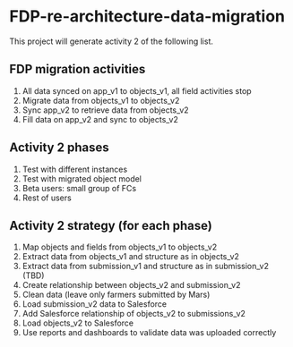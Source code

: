 # FDP-re-architecture-data-migration
This project will generate activity 2 of the following list.

## FDP migration activities
1. All data synced on app_v1 to objects_v1, all field activities stop
2. Migrate data from objects_v1 to objects_v2
3. Sync app_v2 to retrieve data from objects_v2
4. Fill data on app_v2 and sync to objects_v2

## Activity 2 phases
1. Test with different instances
2. Test with migrated object model
2. Beta users: small group of FCs
3. Rest of users

## Activity 2 strategy (for each phase)
1. Map objects and fields from objects_v1 to objects_v2
2. Extract data from objects_v1 and structure as in objects_v2
3. Extract data from submission_v1 and structure as in submission_v2 (TBD)
4. Create relationship between objects_v2 and submission_v2
5. Clean data (leave only farmers submitted by Mars)
6. Load submission_v2 data to Salesforce
7. Add Salesforce relationship of objects_v2 to submissions_v2
8. Load objects_v2 to Salesforce
9. Use reports and dashboards to validate data was uploaded correctly

